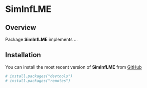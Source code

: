 
# SimInfLME

<!-- badges: start -->
<!-- badges: end -->

## Overview

Package **SimInfLME** implements …

## Installation

You can install the most recent version of **SimInfLME** from
[GitHub](https://github.com/)

``` r
# install.packages("devtools")
# install.packages("remotes")
```
